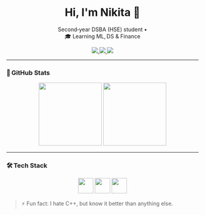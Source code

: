 <h1 align="center">Hi, I'm Nikita 👋</h1>

<p align="center">
  Second‑year DSBA (HSE) student • 
  <br/>🎓 Learning ML, DS & Finance
</p>

<p align="center">
  <!-- social icons via Shields.io + Simple Icons -->
  <a href="https://t.me/ncharikov">
    <img src="https://img.shields.io/badge/Telegram-2CA5E0?style=flat&logo=telegram&logoColor=white"/>
  </a>
  <a href="https://www.kaggle.com/nikitacharikov">
    <img src="https://img.shields.io/badge/Kaggle-20BEFF?style=flat&logo=kaggle&logoColor=white"/>
  </a>
  <a href="https://leetcode.com/u/openmind57/">
    <img src="https://img.shields.io/badge/LeetCode-FFA116?style=flat&logo=leetcode&logoColor=white"/>
  </a>
</p>

---

### 🚀 GitHub Stats
<p align="center">
  <img src="https://github-readme-stats.vercel.app/api?username=endless-insomniac&show_icons=true&theme=tokyonight"  height="165"/>
  <img src="https://github-readme-stats.vercel.app/api/top-langs/?username=endless-insomniac&layout=compact&theme=tokyonight" height="165"/>
</p>

---

### 🛠 Tech Stack
<p align="center">
  <img src="https://cdn.jsdelivr.net/gh/devicons/devicon/icons/python/python-original.svg"   height="40"/>
  <img src="https://cdn.jsdelivr.net/gh/devicons/devicon/icons/cplusplus/cplusplus-original.svg" height="40"/>
  <img src="https://cdn.simpleicons.org/latex/008080" height="40"/>
  <!-- add more icons as needed -->
</p>

> ⚡ Fun fact: I hate C++, but know it better than anything else.
